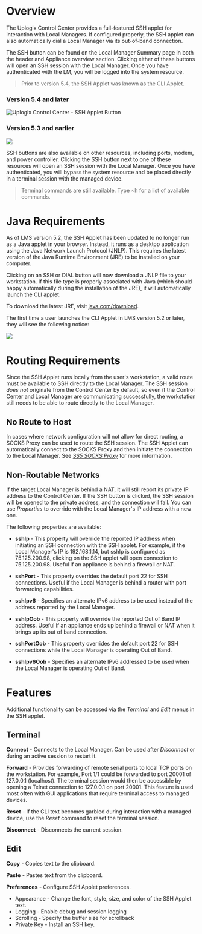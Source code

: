 <!-- 5.4 -->

# Overview

The Uplogix Control Center provides a full-featured SSH applet for interaction with Local Managers. If configured properly, the SSH applet can also automatically dial a Local Manager via its out-of-band connection. 

The SSH button can be found on the Local Manager Summary page in both the header and Appliance overview section. Clicking either of these buttons will open an SSH session with the Local Manager. Once you have authenticated with the LM, you will be logged into the system resource.

> Prior to version 5.4, the SSH Applet was known as the CLI Applet.

### Version 5.4 and later

![Uplogix Control Center - SSH Applet Button](http://uplogix.com/support/docs/img/5.4/uplogix-control-center-ssh-applet-button.png)

### Version 5.3 and earlier

![](http://uplogix.com/support/docs/img/ucc5.2/applet_system.png)

SSH buttons are also available on other resources, including ports, modem, and power controller. Clicking the SSH button next to one of these resources will open an SSH session with the Local Manager. Once you have authenticated, you will bypass the system resource and be placed directly in a terminal session with the managed device.

> Terminal commands are still available. Type ~h for a list of available commands.

# Java Requirements

As of LMS version 5.2, the SSH Applet has been updated to no longer run as a Java applet in your browser. Instead, it runs as a desktop application using the Java Network Launch Protocol (JNLP). This requires the latest version of the Java Runtime Environment (JRE) to be installed on your computer.

Clicking on an SSH or DIAL button will now download a JNLP file to your workstation. If this file type is properly associated with Java (which should happy automatically during the installation of the JRE), it will automatically launch the CLI applet. 

To download the latest JRE, visit [java.com/download](http://java.com/download).

The first time a user launches the CLI Applet in LMS version 5.2 or later, they will see the following notice:

![](http://uplogix.com/support/docs/img/rob/Uplogix-Java-Applet.png)

# Routing Requirements

Since the SSH Applet runs locally from the user's workstation, a valid route must be available to SSH directly to the Local Manager. The SSH session *does not* originate from the Control Center by default, so even if the Control Center and Local Manager are communicating successfully, the workstation still needs to be able to route directly to the Local Manager.

## No Route to Host

In cases where network configuration will not allow for direct routing, a SOCKS Proxy can be used to route the SSH session. The SSH Applet can automatically connect to the SOCKS Proxy and then initiate the connection to the Local Manager. See *[SS5 SOCKS Proxy](http://uplogix.com/docs/control-center-user-guide/managing-the-control-center/ss5-socks-proxy)* for more information.

## Non-Routable Networks

If the target Local Manager is behind a NAT, it will still report its private IP address to the Control Center. If the SSH button is clicked, the SSH session will be opened to the private address, and the connection will fail. You can use *Properties* to override with the Local Manager's IP address with a new one.

The following properties are available:

* **sshIp** - This property will override the reported IP address when initiating an SSH connection with the SSH applet. For example, if the Local Manager's IP is 192.168.1.14, but sshIp is configured as 75.125.200.98, clicking on the SSH applet will open connection to 75.125.200.98. Useful if an appliance is behind a firewall or NAT.

* **sshPort** - This property overrides the default port 22 for SSH connections. Useful if the Local Manager is behind a router with port forwarding capabilities.

* **sshIpv6** - Specifies an alternate IPv6 address to be used instead of the address reported by the Local Manager.

* **sshIpOob** - This property will override the reported Out of Band IP address. Useful if an appliance ends up behind a firewall or NAT when it brings up its out of band connection.

* **sshPortOob** - This property overrides the default port 22 for SSH connections while the Local Manager is operating Out of Band.

* **sshIpv6Oob** - Specifies an alternate IPv6 addressed to be used when the Local Manager is operating Out of Band.

# Features

Additional functionality can be accessed via the *Terminal* and *Edit* menus in the SSH applet.

## Terminal

**Connect** - Connects to the Local Manager. Can be used after *Disconnect* or during an active session to restart it.

**Forward** - Provides forwarding of remote serial ports to local TCP ports on the workstation. For example, Port 1/1 could be forwarded to port 20001 of 127.0.0.1 (localhost). The terminal session would then be accessible by opening a Telnet connection to 127.0.0.1 on port 20001. This feature is used most often with GUI applications that require terminal access to managed devices.

**Reset** - If the CLI text becomes garbled during interaction with a managed device, use the *Reset* command to reset the terminal session. 

**Disconnect** - Disconnects the current session.

## Edit

**Copy** - Copies text to the clipboard.

**Paste** - Pastes text from the clipboard.

**Preferences** - Configure SSH Applet preferences.

* Appearance - Change the font, style, size, and color of the SSH Applet text.
* Logging - Enable debug and session logging
* Scrolling - Specify the buffer size for scrollback
* Private Key - Install an SSH key. 